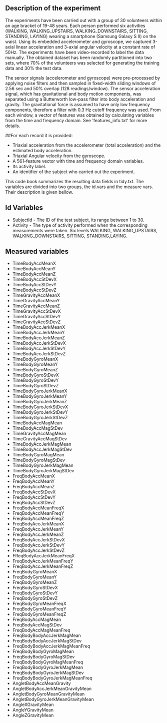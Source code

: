 ## Description of the experiment
The experiments have been carried out with a group of 30 volunteers within an age bracket of 19-48 years. Each person performed six activities (WALKING, WALKING_UPSTAIRS, WALKING_DOWNSTAIRS, SITTING, STANDING, LAYING) wearing a smartphone (Samsung Galaxy S II) on the waist. Using its embedded accelerometer and gyroscope, we captured 3-axial linear acceleration and 3-axial angular velocity at a constant rate of 50Hz. The experiments have been video-recorded to label the data manually. The obtained dataset has been randomly partitioned into two sets, where 70% of the volunteers was selected for generating the training data and 30% the test data. 

The sensor signals (accelerometer and gyroscope) were pre-processed by applying noise filters and then sampled in fixed-width sliding windows of 2.56 sec and 50% overlap (128 readings/window). The sensor acceleration signal, which has gravitational and body motion components, was separated using a Butterworth low-pass filter into body acceleration and gravity. The gravitational force is assumed to have only low frequency components, therefore a filter with 0.3 Hz cutoff frequency was used. From each window, a vector of features was obtained by calculating variables from the time and frequency domain. See 'features_info.txt' for more details. 

##For each record it is provided:
* Triaxial acceleration from the accelerometer (total acceleration) and the estimated body acceleration.
* Triaxial Angular velocity from the gyroscope. 
* A 561-feature vector with time and frequency domain variables. 
* Its activity label. 
* An identifier of the subject who carried out the experiment.


This code book summarizes the resulting data fields in tidy.txt. The variables are divided into two groups, the id.vars and the measure vars. Their description is given bellow.
## Id Variables
* SubjectId - The ID of the test subject, its range between 1 to 30.
* Activity - The type of activity performed when the corresponding measurements were taken. Six levels WALKING, WALKING_UPSTAIRS, WALKING_DOWNSTAIRS,
SITTING, STANDING,LAYING. 

## Measured variables
* TimeBodyAccMeanX
* TimeBodyAccMeanY
* TimeBodyAccMeanZ
* TimeBodyAccStDevX
* TimeBodyAccStDevY
* TimeBodyAccStDevZ
* TimeGravityAccMeanX
* TimeGravityAccMeanY
* TimeGravityAccMeanZ
* TimeGravityAccStDevX
* TimeGravityAccStDevY
* TimeGravityAccStDevZ
* TimeBodyAccJerkMeanX
* TimeBodyAccJerkMeanY
* TimeBodyAccJerkMeanZ
* TimeBodyAccJerkStDevX
* TimeBodyAccJerkStDevY
* TimeBodyAccJerkStDevZ
* TimeBodyGyroMeanX
* TimeBodyGyroMeanY
* TimeBodyGyroMeanZ
* TimeBodyGyroStDevX
* TimeBodyGyroStDevY
* TimeBodyGyroStDevZ
* TimeBodyGyroJerkMeanX
* TimeBodyGyroJerkMeanY
* TimeBodyGyroJerkMeanZ
* TimeBodyGyroJerkStDevX
* TimeBodyGyroJerkStDevY
* TimeBodyGyroJerkStDevZ
* TimeBodyAccMagMean
* TimeBodyAccMagStDev
* TimeGravityAccMagMean
* TimeGravityAccMagStDev
* TimeBodyAccJerkMagMean
* TimeBodyAccJerkMagStDev
* TimeBodyGyroMagMean
* TimeBodyGyroMagStDev
* TimeBodyGyroJerkMagMean
* TimeBodyGyroJerkMagStDev
* FreqBodyAccMeanX
* FreqBodyAccMeanY
* FreqBodyAccMeanZ
* FreqBodyAccStDevX
* FreqBodyAccStDevY
* FreqBodyAccStDevZ
* FreqBodyAccMeanFreqX
* FreqBodyAccMeanFreqY
* FreqBodyAccMeanFreqZ
* FreqBodyAccJerkMeanX
* FreqBodyAccJerkMeanY
* FreqBodyAccJerkMeanZ
* FreqBodyAccJerkStDevX
* FreqBodyAccJerkStDevY
* FreqBodyAccJerkStDevZ
* FReqBodyAccJerkMeanFreqX
* FreqBodyAccJerkMeanFreqY
* FreqBodyAccJerkMeanFreqZ
* FreqBodyGyroMeanX
* FreqBodyGyroMeanY
* FreqBodyGyroMeanZ
* FreqBodyGyroStDevX
* FreqBodyGyroStDevY
* FreqBodyGyroStDevZ
* FreqBodyGyroMeanFreqX
* FreqBodyGyroMeanFreqY
* FreqBodyGyroMeanFreqZ
* FreqBodyAccMagMean
* FreqBodyAccMagStDev
* FreqBodyAccMagMeanFreq
* FreqBodyBodyAccJerkMagMean
* FreqBodyBodyAccJerkMagStDev
* FreqBodyBodyAccJerkMagMeanFreq
* FreqBodyBodyGyroMagMean
* FreqBodyBodyGyroMagStDev
* FreqBodyBodyGyroMagMeanFreq
* FreqBodyBodyGyroJerkMagMean
* FreqBodyBodyGyroJerkMagStDev
* FreqBodyBodyGyroJerkMagMeanFreq
* AngletBodyAccMeanGravity
* AngletBodyAccJerkMeanGravityMean
* AngletBodyGyroMeanGravityMean
* AngletBodyGyroJerkMeanGravityMean
* AngleXGravityMean
* AngleYGravityMean
* AngleZGravityMean
